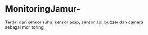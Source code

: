 # MonitoringJamur-
Terdiri dari sensor suhu, sensor asap, sensor api, buzzer dan camera sebagai monitoring

